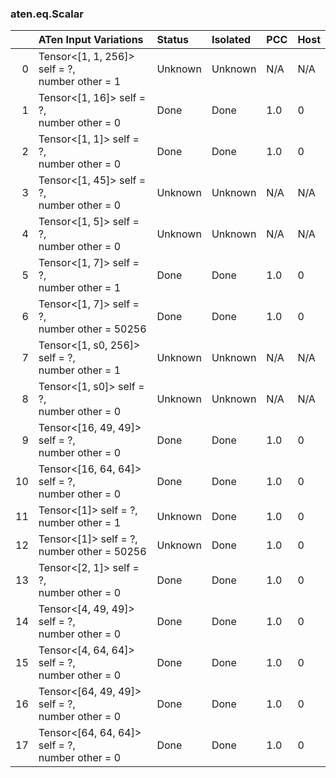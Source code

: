 ### aten.eq.Scalar
|    | ATen Input Variations                              | Status   | Isolated   | PCC   | Host   |
|---:|:---------------------------------------------------|:---------|:-----------|:------|:-------|
|  0 | Tensor<[1, 1, 256]> self = ?,<br>number other = 1  | Unknown  | Unknown    | N/A   | N/A    |
|  1 | Tensor<[1, 16]> self = ?,<br>number other = 0      | Done     | Done       | 1.0   | 0      |
|  2 | Tensor<[1, 1]> self = ?,<br>number other = 0       | Done     | Done       | 1.0   | 0      |
|  3 | Tensor<[1, 45]> self = ?,<br>number other = 0      | Unknown  | Unknown    | N/A   | N/A    |
|  4 | Tensor<[1, 5]> self = ?,<br>number other = 0       | Unknown  | Unknown    | N/A   | N/A    |
|  5 | Tensor<[1, 7]> self = ?,<br>number other = 1       | Done     | Done       | 1.0   | 0      |
|  6 | Tensor<[1, 7]> self = ?,<br>number other = 50256   | Done     | Done       | 1.0   | 0      |
|  7 | Tensor<[1, s0, 256]> self = ?,<br>number other = 1 | Unknown  | Unknown    | N/A   | N/A    |
|  8 | Tensor<[1, s0]> self = ?,<br>number other = 0      | Unknown  | Unknown    | N/A   | N/A    |
|  9 | Tensor<[16, 49, 49]> self = ?,<br>number other = 0 | Done     | Done       | 1.0   | 0      |
| 10 | Tensor<[16, 64, 64]> self = ?,<br>number other = 0 | Done     | Done       | 1.0   | 0      |
| 11 | Tensor<[1]> self = ?,<br>number other = 1          | Unknown  | Done       | 1.0   | 0      |
| 12 | Tensor<[1]> self = ?,<br>number other = 50256      | Unknown  | Done       | 1.0   | 0      |
| 13 | Tensor<[2, 1]> self = ?,<br>number other = 0       | Done     | Done       | 1.0   | 0      |
| 14 | Tensor<[4, 49, 49]> self = ?,<br>number other = 0  | Done     | Done       | 1.0   | 0      |
| 15 | Tensor<[4, 64, 64]> self = ?,<br>number other = 0  | Done     | Done       | 1.0   | 0      |
| 16 | Tensor<[64, 49, 49]> self = ?,<br>number other = 0 | Done     | Done       | 1.0   | 0      |
| 17 | Tensor<[64, 64, 64]> self = ?,<br>number other = 0 | Done     | Done       | 1.0   | 0      |

